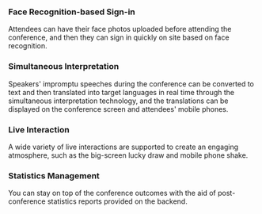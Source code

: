 
### Face Recognition-based Sign-in
Attendees can have their face photos uploaded before attending the conference, and then they can sign in quickly on site based on face recognition.

### Simultaneous Interpretation
Speakers' impromptu speeches during the conference can be converted to text and then translated into target languages in real time through the simultaneous interpretation technology, and the translations can be displayed on the conference screen and attendees' mobile phones.


### Live Interaction
A wide variety of live interactions are supported to create an engaging atmosphere, such as the big-screen lucky draw and mobile phone shake.

### Statistics Management
You can stay on top of the conference outcomes with the aid of post-conference statistics reports provided on the backend.

